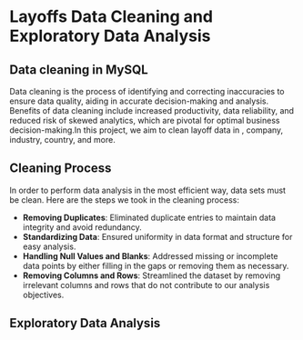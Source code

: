 # Layoffs Data Cleaning and Exploratory Data Analysis

## Data cleaning in MySQL
Data cleaning is the process of identifying and correcting inaccuracies to ensure data quality, aiding in accurate decision-making and analysis. Benefits of data cleaning include increased productivity, data reliability, and reduced risk of skewed analytics, which are pivotal for optimal business decision-making.In this project, we aim to clean layoff data in , company, industry,  country, and more.

## Cleaning Process
In order to perform data analysis in the most efficient way, data sets must be clean.
Here are the steps we took in the cleaning process:

- **Removing Duplicates**: Eliminated duplicate entries to maintain data integrity and avoid redundancy.
- **Standardizing Data**: Ensured uniformity in data format and structure for easy analysis.
- **Handling Null Values and Blanks**: Addressed missing or incomplete data points by either filling in the gaps or removing them as necessary.
- **Removing Columns and Rows**: Streamlined the dataset by removing irrelevant columns and rows that do not contribute to our analysis objectives.


## Exploratory Data Analysis

